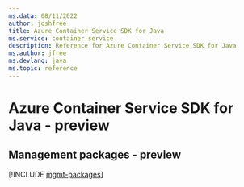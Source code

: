 ```yaml
---
ms.data: 08/11/2022
author: joshfree
title: Azure Container Service SDK for Java
ms.service: container-service
description: Reference for Azure Container Service SDK for Java
ms.author: jfree
ms.devlang: java
ms.topic: reference
---
```

# Azure Container Service SDK for Java - preview

## Management packages - preview
[!INCLUDE [mgmt-packages](container-service-mgmt-index.md)]